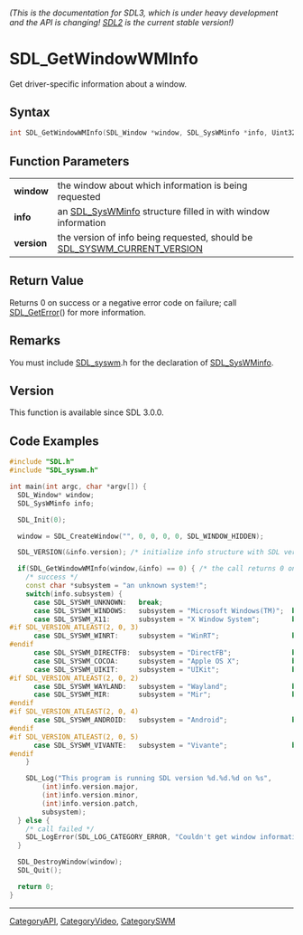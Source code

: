 ###### (This is the documentation for SDL3, which is under heavy development and the API is changing! [SDL2](https://wiki.libsdl.org/SDL2/) is the current stable version!)
# SDL_GetWindowWMInfo

Get driver-specific information about a window.

## Syntax

```c
int SDL_GetWindowWMInfo(SDL_Window *window, SDL_SysWMinfo *info, Uint32 version);

```

## Function Parameters

|                 |                                                                                                       |
| --------------- | ----------------------------------------------------------------------------------------------------- |
| **window**      | the window about which information is being requested                                                 |
| **info**        | an [SDL_SysWMinfo](SDL_SysWMinfo.md) structure filled in with window information                         |
| **version**     | the version of info being requested, should be [SDL_SYSWM_CURRENT_VERSION](SDL_SYSWM_CURRENT_VERSION.md) |

## Return Value

Returns 0 on success or a negative error code on failure; call
[SDL_GetError](SDL_GetError.md)() for more information.

## Remarks

You must include [SDL_syswm](SDL_syswm.md).h for the declaration of
[SDL_SysWMinfo](SDL_SysWMinfo.md).

## Version

This function is available since SDL 3.0.0.

## Code Examples

```c++
#include "SDL.h"
#include "SDL_syswm.h"

int main(int argc, char *argv[]) {
  SDL_Window* window;
  SDL_SysWMinfo info;

  SDL_Init(0);

  window = SDL_CreateWindow("", 0, 0, 0, 0, SDL_WINDOW_HIDDEN);

  SDL_VERSION(&info.version); /* initialize info structure with SDL version info */

  if(SDL_GetWindowWMInfo(window,&info) == 0) { /* the call returns 0 on success */
    /* success */
    const char *subsystem = "an unknown system!";
    switch(info.subsystem) {
      case SDL_SYSWM_UNKNOWN:   break;
      case SDL_SYSWM_WINDOWS:   subsystem = "Microsoft Windows(TM)";  break;
      case SDL_SYSWM_X11:       subsystem = "X Window System";        break;
#if SDL_VERSION_ATLEAST(2, 0, 3)
      case SDL_SYSWM_WINRT:     subsystem = "WinRT";                  break;
#endif
      case SDL_SYSWM_DIRECTFB:  subsystem = "DirectFB";               break;
      case SDL_SYSWM_COCOA:     subsystem = "Apple OS X";             break;
      case SDL_SYSWM_UIKIT:     subsystem = "UIKit";                  break;
#if SDL_VERSION_ATLEAST(2, 0, 2)
      case SDL_SYSWM_WAYLAND:   subsystem = "Wayland";                break;
      case SDL_SYSWM_MIR:       subsystem = "Mir";                    break;
#endif
#if SDL_VERSION_ATLEAST(2, 0, 4)
      case SDL_SYSWM_ANDROID:   subsystem = "Android";                break;
#endif
#if SDL_VERSION_ATLEAST(2, 0, 5)
      case SDL_SYSWM_VIVANTE:   subsystem = "Vivante";                break;
#endif
    }

    SDL_Log("This program is running SDL version %d.%d.%d on %s",
        (int)info.version.major,
        (int)info.version.minor,
        (int)info.version.patch,
        subsystem);
  } else {
    /* call failed */
    SDL_LogError(SDL_LOG_CATEGORY_ERROR, "Couldn't get window information: %s", SDL_GetError());
  }

  SDL_DestroyWindow(window);
  SDL_Quit();

  return 0;
}

```

----
[CategoryAPI](CategoryAPI.md), [CategoryVideo](CategoryVideo.md), [CategorySWM](CategorySWM.md)

<!-- #Actually from SDL_syswm.h header but listed in both categories for the wiki. -->
